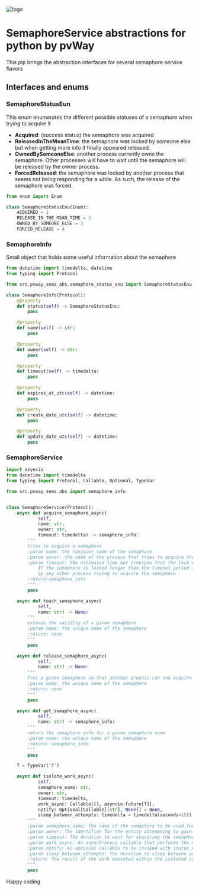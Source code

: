 ![logo](logo.png)

# SemaphoreService abstractions for python by pvWay

This pip brings the abstraction interfaces for several semaphore service flavors

## Interfaces and enums

### SemaphoreStatusEun

This enum enumerates the different possible statuses of a semaphore when trying to acquire it

* **Acquired**: (success status) the semaphore was acquired
* **ReleasedInTheMeanTime**: the semaphore was locked by someone else but when getting more info it finally appeared released.
* **OwnedBySomeoneElse**: another process currently owns the semaphore. Other processes will have to wait until the semaphore will be released by the owner process.
* **ForcedReleased**: the semaphore was locked by another process that seems not being responding for a while. As such, the release of the semaphore was forced.

```python
from enum import Enum

class SemaphoreStatusEnu(Enum):
    ACQUIRED = 1
    RELEASE_IN_THE_MEAN_TIME = 2
    OWNED_BY_SOMEONE_ELSE = 3
    FORCED_RELEASE = 4
```
### SemaphoreInfo

Small object that holds some useful information about the semaphore 

```python
from datetime import timedelta, datetime
from typing import Protocol

from src.pvway_sema_abs.semaphore_status_enu import SemaphoreStatusEnu

class SemaphoreInfo(Protocol):
    @property
    def status(self) -> SemaphoreStatusEnu:
        pass

    @property
    def name(self) -> str:
        pass

    @property
    def owner(self) -> str:
        pass

    @property
    def timeout(self) -> timedelta:
        pass

    @property
    def expires_at_utc(self) -> datetime:
        pass

    @property
    def create_date_utc(self) -> datetime:
        pass

    @property
    def update_date_utc(self) -> datetime:
        pass
```

### SemaphoreService
```python
import asyncio
from datetime import timedelta
from typing import Protocol, Callable, Optional, TypeVar

from src.pvway_sema_abs import semaphore_info


class SemaphoreService(Protocol):
    async def acquire_semaphore_async(
            self,
            name: str,
            owner: str,
            timeout: timedelta) -> semaphore_info:
        """
        tries to acquire a semaphore
        :param name: the (unique) same of the semaphore
        :param owner: the name of the process that tries to acquire the semaphore
        :param timeout: The estimated time out timespan that the lock will stay active (if not refreshed).
            If the semaphore is locked longer than the timeout period it will be forced release
            by any other process trying to acquire the semaphore
        :return:semaphore_info
        """
        pass

    async def touch_semaphore_async(
            self,
            name: str) -> None:
        """
        extends the validity of a given semaphore
        :param name: the unique name of the semaphore
        :return: none
        """
        pass

    async def release_semaphore_async(
            self,
            name: str) -> None:
        """
        Free a given semaphore so that another process can now acquire it
        :param name: the unique name of the semaphore
        :return: none
        """
        pass

    async def get_semaphore_async(
            self,
            name: str) -> semaphore_info:
        """
        return the semaphore info for a given semaphore name
        :param name: the unique name of the semaphore
        :return: semaphore_info
        """
        pass

    T = TypeVar('T')

    async def isolate_work_async(
            self,
            semaphore_name: str,
            owner: str,
            timeout: timedelta,
            work_async: Callable[[], asyncio.Future[T]],
            notify: Optional[Callable[[str], None]] = None,
            sleep_between_attempts: timedelta = timedelta(seconds=15)) -> T:
        """
        :param semaphore_name: The name of the semaphore to be used for synchronizing access.
        :param owner: The identifier for the entity attempting to gain access to the semaphore.
        :param timeout: The duration to wait for acquiring the semaphore before giving up.
        :param work_async: An asynchronous callable that performs the work requiring isolated access.
        :param notify: An optional callable to be invoked with status notifications, typically used for logging or alerts.
        :param sleep_between_attempts: The duration to sleep between attempts to acquire the semaphore when it is unavailable.
        :return: The result of the work executed within the isolated context.
        """
        pass
```

Happy coding
